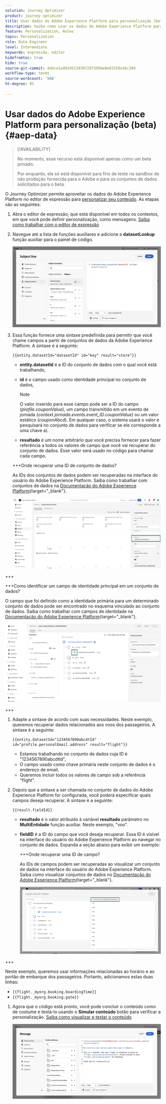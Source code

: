 ```yaml
---
solution: Journey Optimizer
product: journey optimizer
title: Usar dados do Adobe Experience Platform para personalização (beta)
description: Saiba como usar os dados do Adobe Experience Platform para personalização.
feature: Personalization, Rules
topic: Personalization
role: Data Engineer
level: Intermediate
keywords: expressão, editor
hidefromtoc: true
hide: true
source-git-commit: 4d4ce1e892d51393972973950e8e03259e16c204
workflow-type: tm+mt
source-wordcount: '566'
ht-degree: 0%

---
```


# Usar dados do Adobe Experience Platform para personalização (beta) {#aep-data}

>[!AVAILABILITY]
>
>No momento, esse recurso está disponível apenas como um beta privado.
>
>Por enquanto, ela só está disponível para fins de teste na sandbox de não produção fornecida para o Adobe e para os conjuntos de dados solicitados para o beta.

O Journey Optimizer permite aproveitar os dados do Adobe Experience Platform no editor de expressão para [personalizar seu conteúdo](../personalization/personalize.md). As etapas são as seguintes:

1. Abra o editor de expressão, que está disponível em todos os contextos, em que você pode definir personalização, como mensagens. [Saiba como trabalhar com o editor de expressão](../personalization/personalization-build-expressions.md)

1. Navegue até a lista de funções auxiliares e adicione a **datasetLookup** função auxiliar para o painel de código.

   ![](assets/aep-data-helper.png)

1. Essa função fornece uma sintaxe predefinida para permitir que você chame campos a partir de conjuntos de dados da Adobe Experience Platform. A sintaxe é a seguinte:

   ```
   {{entity.datasetId="datasetId" id="key" result="store"}}
   ```

   * **entity.datasetId** é a ID do conjunto de dados com o qual você está trabalhando,
   * **id** é o campo usado como identidade principal no conjunto de dados,

     >[!NOTE]
     >
     >O valor inserido para esse campo pode ser a ID do campo (*profile.couponValue*), um campo transmitido em um evento de jornada (*context.jornada.events.event_ID.couponValue*) ou um valor estático (*couponAbcd*). Em qualquer caso, o sistema usará o valor e pesquisará no conjunto de dados para verificar se ele corresponde a uma chave a).

   * **resultado** é um nome arbitrário que você precisa fornecer para fazer referência a todos os valores de campo que você vai recuperar do conjunto de dados. Esse valor será usado no código para chamar cada campo.

   +++Onde recuperar uma ID de conjunto de dados?

   As IDs dos conjuntos de dados podem ser recuperadas na interface do usuário do Adobe Experience Platform. Saiba como trabalhar com conjuntos de dados na [Documentação do Adobe Experience Platform](https://experienceleague.adobe.com/en/docs/experience-platform/catalog/datasets/user-guide#view-datasets){target="_blank"}.

   ![](assets/aep-data-dataset.png)

+++

   +++Como identificar um campo de identidade principal em um conjunto de dados?

   O campo que foi definido como a identidade primária para um determinado conjunto de dados pode ser encontrado no esquema vinculado ao conjunto de dados. Saiba como trabalhar com campos de identidade na [Documentação do Adobe Experience Platform](https://experienceleague.adobe.com/en/docs/experience-platform/xdm/ui/fields/identity){target="_blank"}.

   ![](assets/aep-data-identity.png)

+++

1. Adapte a sintaxe de acordo com suas necessidades. Neste exemplo, queremos recuperar dados relacionados aos voos dos passageiros. A sintaxe é a seguinte:

   ```
   {{entity.datasetId="1234567890abcdtId" id="profile.personalEmail.address" result="flight"}}
   ```

   * Estamos trabalhando no conjunto de dados cuja ID é &quot;1234567890abcdtId&quot;,
   * O campo usado como chave primária neste conjunto de dados é o endereço de email,
   * Queremos incluir todos os valores de campo sob a referência &quot;flight&quot;.

1. Depois que a sintaxe a ser chamada no conjunto de dados do Adobe Experience Platform for configurada, você poderá especificar quais campos deseja recuperar. A sintaxe é a seguinte:

   ```
   {{result.fieldId}}
   ```

   * **resultado** é o valor atribuído à variável **resultado** parâmetro no **MultiEntidade** função auxiliar. Neste exemplo, &quot;voo&quot;.
   * **fieldID** é a ID do campo que você deseja recuperar. Essa ID é visível na interface do usuário do Adobe Experience Platform ao navegar no conjunto de dados. Expanda a seção abaixo para exibir um exemplo:

     +++Onde recuperar uma ID de campo?

     As IDs de campos podem ser recuperadas ao visualizar um conjunto de dados na interface do usuário do Adobe Experience Platform. Saiba como visualizar conjuntos de dados no [Documentação do Adobe Experience Platform](https://experienceleague.adobe.com/en/docs/experience-platform/catalog/datasets/user-guide#preview){target="_blank"}.

     ![](assets/aep-data-field.png)

+++

   Neste exemplo, queremos usar informações relacionadas ao horário e ao portão de embarque dos passageiros. Portanto, adicionamos estas duas linhas:

   * `{{flight._myorg.booking.boardingTime}}`
   * `{{flight._myorg.booking.gate}}`

1. Agora que o código está pronto, você pode concluir o conteúdo como de costume e testá-lo usando o **Simular conteúdo** botão para verificar a personalização. [Saiba como visualizar e testar o conteúdo](../content-management/preview-test.md)


   ![](assets/aep-data-sample.png)

